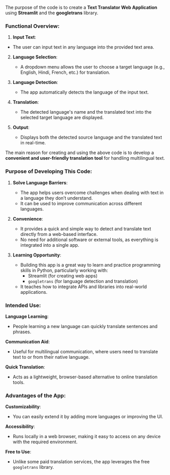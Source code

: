 The purpose of the code is to create a **Text Translator Web Application** using **Streamlit** and the **googletrans** library.

### Functional Overview:
1.  **Input Text**:
   - The user can input text in any language into the provided text area.

2. **Language Selection**:
   - A dropdown menu allows the user to choose a target language (e.g., English, Hindi, French, etc.) for translation.

3. **Language Detection**:
   - The app automatically detects the language of the input text.

4. **Translation**:
   - The detected language's name and the translated text into the selected target language are displayed.

5. **Output**:
   - Displays both the detected source language and the translated text in real-time.
  
The main reason for creating and using the above code is to develop a **convenient and user-friendly translation tool** for handling multilingual text. 

### **Purpose of Developing This Code**:

1. **Solve Language Barriers**:
   - The app helps users overcome challenges when dealing with text in a language they don’t understand.
   - It can be used to improve communication across different languages.

2. **Convenience**:
   - It provides a quick and simple way to detect and translate text directly from a web-based interface.
   - No need for additional software or external tools, as everything is integrated into a single app.

3. **Learning Opportunity**:
   - Building this app is a great way to learn and practice programming skills in Python, particularly working with:
     - Streamlit (for creating web apps)
     - `googletrans` (for language detection and translation)
   - It teaches how to integrate APIs and libraries into real-world applications.

### Intended Use:
  **Language Learning**:
  - People learning a new language can quickly translate sentences and phrases.
  
  **Communication Aid**:
  - Useful for multilingual communication, where users need to translate text to or from their native language.

  **Quick Translation**:
  - Acts as a lightweight, browser-based alternative to online translation tools.

### Advantages of the App:
**Customizability**:
  - You can easily extend it by adding more languages or improving the UI.
  
 **Accessibility**:
  - Runs locally in a web browser, making it easy to access on any device with the required environment.

 **Free to Use**:
  - Unlike some paid translation services, the app leverages the free `googletrans` library.

